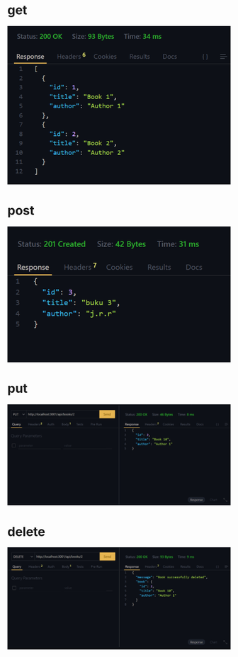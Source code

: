 # get
![GET](image.png)
# post
![POST](image-1.png)
# put
![PUT](image-2.png)
# delete
![DELETE](image-3.png)